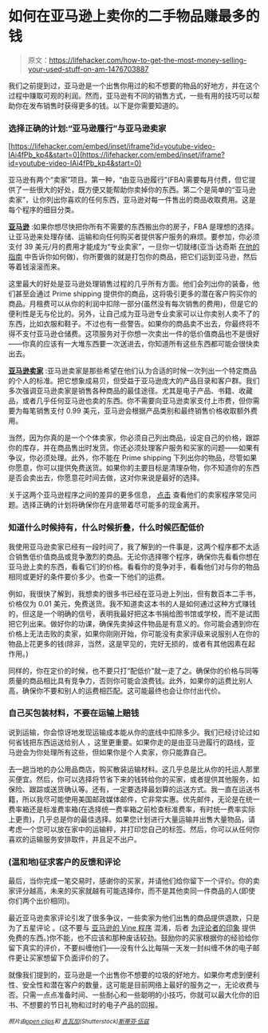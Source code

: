# 如何在亚马逊上卖你的二手物品赚最多的钱

> 原文：<https://lifehacker.com/how-to-get-the-most-money-selling-your-used-stuff-on-am-1476703887>

我们之前提到过，亚马逊是一个出售你用过的和不想要的物品的好地方，并在这个过程中赚取可观的利润。然而，亚马逊有不同的销售方式，一些有用的技巧可以帮助你在发布销售时获得更多的钱。以下是你需要知道的。



### 选择正确的计划:“亚马逊履行”与亚马逊卖家

 [https://lifehacker.com/embed/inset/iframe?id=youtube-video-IAi4fPb_kp4&start=0](https://lifehacker.com/embed/inset/iframe?id=youtube-video-IAi4fPb_kp4&start=0) 

亚马逊有两个“卖家”项目。第一种，“由亚马逊履行”(FBA)需要每月付费，但它提供了一些很大的好处，既方便又能帮助你卖掉你的东西。第二个是简单的“亚马逊卖家”，让你列出你喜欢的任何东西，亚马逊对每一件售出的商品收取费用。这是每个程序的细目分类。

[**亚马逊**](http://www.amazon.com/gp/help/customer/display.html?asc_campaign=InlineText&asc_refurl=https://lifehacker.com/how-to-get-the-most-money-selling-your-used-stuff-on-am-1476703887&asc_source=&nodeId=200229160&tag=kinjalifehackerlink-20) :如果你想尽快把你所有不需要的东西搬出你的房子，FBA 是理想的选择。让亚马逊来处理存储、运输和向任何购买者提供客户服务的麻烦。要参加，你必须支付 39 美元/月的费用才能成为“专业卖家”，一旦你一切就绪(亚当·达奇斯 [在他的指南](https://lifehacker.com/how-to-sell-your-excess-crap-for-cash-in-just-a-few-hou-5887412) 中告诉你如何做)，你所要做的就是打包你的商品，把它们运到亚马逊，然后等着钱滚滚而来。

这里最大的好处是亚马逊处理销售过程的几乎所有方面。他们会列出你的装备，他们甚至会通过 Prime shipping 提供你的商品，这将吸引更多的潜在客户购买你的商品。月租费可以从你的利润中扣除一部分(虽然没有每次销售的费用)，但是它的便利性是无与伦比的。另外，让自己成为亚马逊专业卖家可以让你卖别人卖不了的东西，比如衣服和鞋子。不过也有一些警告。如果你的商品卖不出去，你最终将不得不支付亚马逊仓储费。这项服务对于你想一次卖出一件的低价值商品也不是很好——你真的应该有一大堆东西要一次送进去，你知道所有这些东西都可能会很快卖出去。

[**亚马逊卖家**](http://services.amazon.com/content/sell-on-amazon.htm?asc_campaign=InlineText&asc_refurl=https://lifehacker.com/how-to-get-the-most-money-selling-your-used-stuff-on-am-1476703887&asc_source=&ld=SCSOAStriplogin&tag=kinjalifehackerlink-20) :亚马逊卖家是那些希望在他们认为合适的时候一次列出一个特定商品的个人的标准。把它想象成易贝，但受益于亚马逊庞大的产品目录和客户群。我们多次强调亚马逊卖家是销售各种商品的最佳途径。尤其是电子产品、书籍、收藏品，或者几乎任何亚马逊也卖的东西。你不需要向亚马逊卖家支付上市费，但你需要为每笔销售支付 0.99 美元，亚马逊会根据产品类别和最终销售价格收取额外费用。

当然，因为你真的是一个个体卖家，你必须自己列出商品，设定自己的价格，跟踪你的库存，并在商品售出时发货。你还必须处理客户服务和买家的问题——如果有争议，你必须处理。此外，你不能在 Prime shipping 下列出你的物品，尽管如果你愿意，你可以提供免费送货。如果你的主要目标是清理杂物，你不知道你的东西是否会卖出去，你愿意花时间去做，这对你来说是最好的选择。

关于这两个亚马逊程序之间的差异的更多信息， [点击](http://services.amazon.com/selling/faq.htm/ref=as_soa_ftr_lmfaq?asc_campaign=InlineText&asc_refurl=https://lifehacker.com/how-to-get-the-most-money-selling-your-used-stuff-on-am-1476703887&asc_source=&ld=SCSOAStriplogin&tag=kinjalifehackerlink-20) 查看他们的卖家程序常见问题。选择正确的计划将确保你在月底带着尽可能多的现金离开。

### 知道什么时候持有，什么时候折叠，什么时候匹配低价

我使用亚马逊卖家已经有一段时间了，我了解到的一件事是，这两个程序都不太适合销售低价值商品或竞争激烈的商品。无论你选择哪个程序，确保你先看看你想在亚马逊上卖的东西，看看它们的价格。看看你的竞争对手，看看他们对与你的物品相同或更好的条件要价多少。也查一下他们的运费。

例如，我很快了解到，我想卖的很多书已经在亚马逊上列出，但有数百本二手书，价格仅为 0.01 美元，免费送货。我不知道卖这本书的人是如何通过这种方式赚钱的，但这是一个明确的信号，表明我最好把这本书捐给图书馆或学校，而不是试图把它列出来。做好你的功课，确保先卖掉这件物品是有意义的。你可能会遇到你在价格上无法击败的卖家，如果你刚刚开始，你可能没有卖家评级来说服别人在你的物品上花更多的钱(除非，当然，这是罕见的，完好无损的，或者有其他因素在起作用。)

同样的，你在定价的时候，也不要只打“配低价”就一走了之。确保你的价格与同等质量的商品相比具有竞争力，否则你可能会浪费钱。此外，如果你的运费比别人高，确保你不要和别人的运费相匹配。这可能最终也会让你付出代价。

### 自己买包装材料，不要在运输上赔钱

说到运输，你会惊讶地发现运输成本能从你的底线中扣除多少。我们已经讨论过如何省钱把东西运送给别人 ，这里更重要。如果你走的是由亚马逊履行的路线，亚马逊会为你处理所有这些，但如果你是个人卖家，你只能靠自己。

去一趟当地的办公用品商店，购买散装运输材料。这几乎总是比从你的托运人那里买便宜。然后，你可以选择将节省下来的钱转给你的买家，或者提供其他服务，如保险、跟踪或送货确认等。还有，一定要选择最划算的运送方式。我一直在运送书籍，所以我尽可能使用美国邮政媒体邮件，它非常实惠。优先邮件，无论是在统一费率箱还是标准费率箱(在选择统一费率箱之前检查标准费率，有时统一费率实际上更贵)，几乎总是你的最佳选择。如果您计划进行大量运输并出售大量物品，请考虑一个您可以放在家中的运输秤，并打印您自己的标签。然后，你可以从任何你喜欢的运输服务安排取件，并且足不出户。

### (温和地)征求客户的反馈和评论

最后，当你完成一笔交易时，感谢你的买家，并请他们给你留下一个评价。你的卖家评分越高，未来的买家就越有可能选择你，而不是其他卖同一件商品的人(即使你们两个出价相同)。

最近亚马逊卖家评论引发了很多争议，一些卖家为他们出售的商品提供退款，只是为了五星评论 。(这不要与 [亚马逊的 Vine 程序](http://www.amazon.com/gp/vine/help?asc_campaign=InlineText&asc_refurl=https://lifehacker.com/how-to-get-the-most-money-selling-your-used-stuff-on-am-1476703887&asc_source=&tag=kinjalifehackerlink-20) 混淆，后者 [为评论者的印象](http://www.npr.org/blogs/money/2013/10/29/241372607/top-reviewers-on-amazon-get-tons-of-free-stuff) 提供免费的东西。)你不能，也不应该和那种废话较劲。鼓励你的买家根据你的经验给你留下真实的评价，不要纠缠他们——没有什么比每隔一天发一封纠缠不休的电子邮件更让买家想留下负面评价的了。

就像我们提到的，亚马逊是一个出售你不想要的垃圾的好地方。如果你考虑到便利性、安全性和潜在客户的数量，这可能是目前网络上最好的服务之一，无论收费与否。只需一点点准备时间、一些耐心和一些聪明的小技巧，你就可以最大化你的旧书、不想要的节日礼物和过时的电子产品的回报。

*<small>照片由</small>*[*<small>open clips</small>*](http://pixabay.com/en/box-open-cardboard-box-cardboard-152428/)*<small>和</small>* [*<small>吉瓦加</small>*](http://www.shutterstock.com/pic.mhtml?language=en&id=123579487)*<small>(Shutterstock)</small>*[*<small>斯蒂芬·伍兹</small>*](http://www.flickr.com/photos/protohiro/3847864550/)